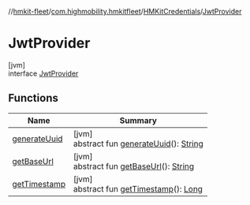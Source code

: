 //[hmkit-fleet](../../../../index.md)/[com.highmobility.hmkitfleet](../../index.md)/[HMKitCredentials](../index.md)/[JwtProvider](index.md)

# JwtProvider

[jvm]\
interface [JwtProvider](index.md)

## Functions

| Name | Summary |
|---|---|
| [generateUuid](generate-uuid.md) | [jvm]<br>abstract fun [generateUuid](generate-uuid.md)(): [String](https://kotlinlang.org/api/latest/jvm/stdlib/kotlin-stdlib/kotlin/-string/index.html) |
| [getBaseUrl](get-base-url.md) | [jvm]<br>abstract fun [getBaseUrl](get-base-url.md)(): [String](https://kotlinlang.org/api/latest/jvm/stdlib/kotlin-stdlib/kotlin/-string/index.html) |
| [getTimestamp](get-timestamp.md) | [jvm]<br>abstract fun [getTimestamp](get-timestamp.md)(): [Long](https://kotlinlang.org/api/latest/jvm/stdlib/kotlin-stdlib/kotlin/-long/index.html) |
